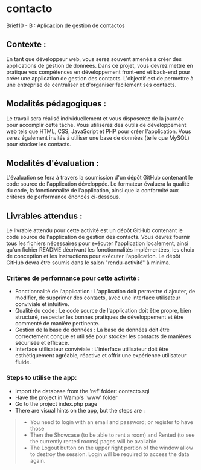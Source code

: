 # contacto
Brief10 - B : Aplicacion de gestion de contactos

## Contexte :
En tant que développeur web, vous serez souvent amenés à créer des applications de gestion de données. Dans ce projet, vous devrez mettre en pratique vos compétences en développement front-end et back-end pour créer une application de gestion des contacts. L'objectif est de permettre à une entreprise de centraliser et d'organiser facilement ses contacts.

## Modalités pédagogiques :
Le travail sera réalisé individuellement et vous disposerez de la journée pour accomplir cette tâche. Vous utiliserez des outils de développement web tels que HTML, CSS, JavaScript et PHP pour créer l'application. Vous serez également invités à utiliser une base de données (telle que MySQL) pour stocker les contacts.

## Modalités d'évaluation :
L'évaluation se fera à travers la soumission d'un dépôt GitHub contenant le code source de l'application développée. Le formateur évaluera la qualité du code, la fonctionnalité de l'application, ainsi que la conformité aux critères de performance énoncés ci-dessous.

## Livrables attendus :
Le livrable attendu pour cette activité est un dépôt GitHub contenant le code source de l'application de gestion des contacts. Vous devrez fournir tous les fichiers nécessaires pour exécuter l'application localement, ainsi qu'un fichier README décrivant les fonctionnalités implémentées, les choix de conception et les instructions pour exécuter l'application. Le dépôt GitHub devra être soumis dans le salon "rendu-activité" à minima.

### Critères de performance pour cette activité :
* Fonctionnalité de l'application : L'application doit permettre d'ajouter, de modifier, de supprimer des contacts, avec une interface utilisateur conviviale et intuitive.
* Qualité du code : Le code source de l'application doit être propre, bien structuré, respecter les bonnes pratiques de développement et être commenté de manière pertinente.
* Gestion de la base de données : La base de données doit être correctement conçue et utilisée pour stocker les contacts de manières sécurisée et efficace.
* Interface utilisateur conviviale : L'interface utilisateur doit être esthétiquement agréable, réactive et offrir une expérience utilisateur fluide.

### Steps to utilise the app:

* Import the database from the 'ref' folder: contacto.sql
* Have the project in Wamp's 'www' folder
* Go to the project index.php page
* There are visual hints on the app, but the steps are :
 > * You need to login with an email and password; or register to have those
 > * Then the Showcase (to be able to rent a room) and Rented (to see the currently rented rooms) pages will be available
 > * The Logout button on the upper right portion of the window allow to destroy the session. Login will be required to access the data again.

